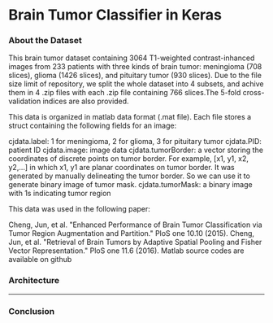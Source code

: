 # Brain Tumor Classifier in Keras

### About the Dataset

This brain tumor dataset containing 3064 T1-weighted contrast-inhanced images from 233 patients with three kinds of brain tumor: meningioma (708 slices), glioma (1426 slices), and pituitary tumor (930 slices). Due to the file size limit of repository, we split the whole dataset into 4 subsets, and achive them in 4 .zip files with each .zip file containing 766 slices.The 5-fold cross-validation indices are also provided.

This data is organized in matlab data format (.mat file). Each file stores a struct containing the following fields for an image:

cjdata.label: 1 for meningioma, 2 for glioma, 3 for pituitary tumor cjdata.PID: patient ID cjdata.image: image data cjdata.tumorBorder: a vector storing the coordinates of discrete points on tumor border. For example, [x1, y1, x2, y2,...] in which x1, y1 are planar coordinates on tumor border. It was generated by manually delineating the tumor border. So we can use it to generate binary image of tumor mask. cjdata.tumorMask: a binary image with 1s indicating tumor region

This data was used in the following paper:

Cheng, Jun, et al. "Enhanced Performance of Brain Tumor Classification via Tumor Region Augmentation and Partition." PloS one 10.10 (2015).
Cheng, Jun, et al. "Retrieval of Brain Tumors by Adaptive Spatial Pooling and Fisher Vector Representation." PloS one 11.6 (2016). Matlab source codes are available on github

### Architecture

---

### Conclusion

